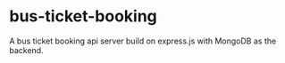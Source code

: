 # bus-ticket-booking
A bus ticket booking api server build on express.js with MongoDB as the backend. 
